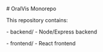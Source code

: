 \# OralVis Monorepo



This repository contains:



\- backend/ - Node/Express backend

\- frontend/ - React frontend



